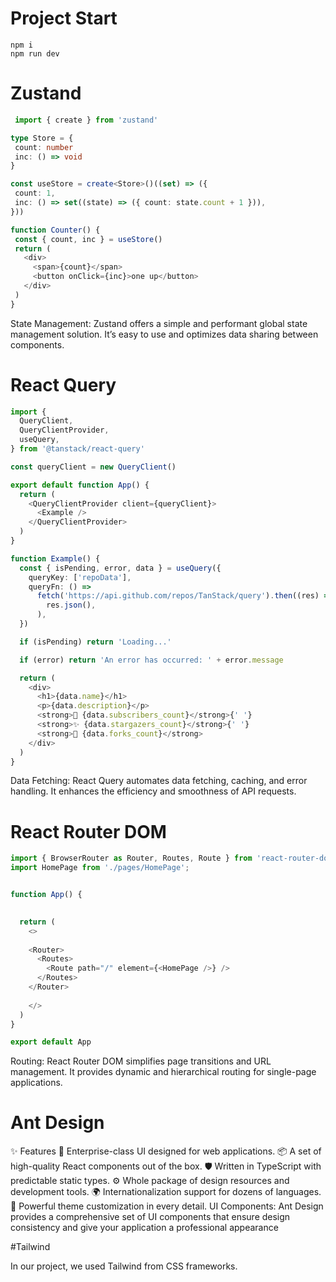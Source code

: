 # Project Start
 ```npm
npm i
npm run dev
 ```

# Zustand
 ```typescript
  import { create } from 'zustand'

type Store = {
  count: number
  inc: () => void
}

const useStore = create<Store>()((set) => ({
  count: 1,
  inc: () => set((state) => ({ count: state.count + 1 })),
}))

function Counter() {
  const { count, inc } = useStore()
  return (
    <div>
      <span>{count}</span>
      <button onClick={inc}>one up</button>
    </div>
  )
}
 ```
State Management: Zustand offers a simple and performant global state management solution. It’s easy to use and optimizes data sharing between components.

# React Query
```typescript
import {
  QueryClient,
  QueryClientProvider,
  useQuery,
} from '@tanstack/react-query'

const queryClient = new QueryClient()

export default function App() {
  return (
    <QueryClientProvider client={queryClient}>
      <Example />
    </QueryClientProvider>
  )
}

function Example() {
  const { isPending, error, data } = useQuery({
    queryKey: ['repoData'],
    queryFn: () =>
      fetch('https://api.github.com/repos/TanStack/query').then((res) =>
        res.json(),
      ),
  })

  if (isPending) return 'Loading...'

  if (error) return 'An error has occurred: ' + error.message

  return (
    <div>
      <h1>{data.name}</h1>
      <p>{data.description}</p>
      <strong>👀 {data.subscribers_count}</strong>{' '}
      <strong>✨ {data.stargazers_count}</strong>{' '}
      <strong>🍴 {data.forks_count}</strong>
    </div>
  )
}

```
Data Fetching: React Query automates data fetching, caching, and error handling. It enhances the efficiency and smoothness of API requests.

# React Router DOM

```typescript
import { BrowserRouter as Router, Routes, Route } from 'react-router-dom';
import HomePage from './pages/HomePage';


function App() {
  

  return (
    <>
    
    <Router>
      <Routes>
        <Route path="/" element={<HomePage />} />
      </Routes>
    </Router>
     
    </>
  )
}

export default App

```
Routing: React Router DOM simplifies page transitions and URL management. It provides dynamic and hierarchical routing for single-page applications.

# Ant Design
✨ Features
🌈 Enterprise-class UI designed for web applications.
📦 A set of high-quality React components out of the box.
🛡 Written in TypeScript with predictable static types.
⚙️ Whole package of design resources and development tools.
🌍 Internationalization support for dozens of languages.
🎨 Powerful theme customization in every detail.
UI Components: Ant Design provides a comprehensive set of UI components that ensure design consistency and give your application a professional appearance

#Tailwind

In our project, we used Tailwind from CSS frameworks.

